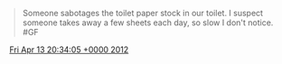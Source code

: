 > Someone sabotages the toilet paper stock in our toilet\. I suspect someone takes away a few sheets each day, so slow I don't notice\. \#GF

<img src="../../media/tweet.ico" width="12" /> [Fri Apr 13 20:34:05 +0000 2012](https://twitter.com/DromerDenker/status/190900687452905473)